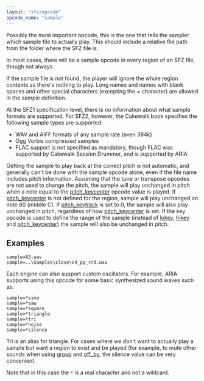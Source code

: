 ```yaml
---
layout: "sfz/opcode"
opcode_name: "sample"
---
```

Possibly the most important opcode, this is the one that tells the sampler which
sample file to actually play. This should include a relative file path from the
folder where the SFZ file is.

In most cases, there will be a sample opcode in every region of an SFZ file,
though not always.

If the sample file is not found, the player will ignore the whole region
contents as there's nothing to play. Long names and names with blank spaces and
other special characters (excepting the = character) are allowed in the sample
definition.

At the SFZ1 specification level, there is no information about what sample
formats are supported. For SFZ2, however, the Cakewalk book specifies the following
sample types are supported:
+ WAV and AIFF formats of any sample rate (even 384k)
+ Ogg Vorbis compressed samples
+ FLAC support is not specified as mandatory, though FLAC was supported by Cakewalk
Session Drummer, and is supported by ARIA

Getting the sample to play back at the correct pitch is not automatic, and
generally can't be done with the sample opcode alone, even if the file name
includes pitch information. Assuming that the tune or transpose opcodes are not
used to change the pitch, the sample will play unchanged in pitch when a note
equal to the [pitch_keycenter](pitch_keycenter) opcode value is played.
If [pitch_keycenter](pitch_keycenter) is not defined for the region, sample will
play unchanged on note 60 (middle C). If [pitch_keytrack](pitch_keytrack)
is set to 0, the sample will also play unchanged in pitch,
regardless of how [pitch_keycenter](pitch_keycenter) is set.
If the key opcode is used to define the range of the sample (instead of [lokey](lokey),
[hikey](lokey) and [pitch_keycenter](pitch_keycenter)) the sample will also
be unchanged in pitch.

## Examples

```
sample=A3.wav
sample=..\Samples\close\c4_pp_rr3.wav
```

Each engine can also support custom oscillators. For example, ARIA supports
using this opcode for some basic synthesized sound waves such as:

```
sample=*sine
sample=*saw
sample=*square
sample=*triangle
sample=*tri
sample=*noise
sample=*silence
```

Tri is an alias for triangle. For cases where we don't want to actually play a sample but want a region to
exist and be played (for example, to mute other sounds when using
[group](/opcodes/group) and [off_by](/opcodes/off_by), the silence
value can be very convenient.

Note that in this case the `*` is a real character and not a wildcard.
